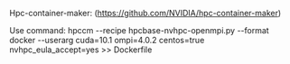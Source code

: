 Hpc-container-maker: (https://github.com/NVIDIA/hpc-container-maker)

Use command:
  hpccm --recipe hpcbase-nvhpc-openmpi.py --format docker  --userarg cuda=10.1 ompi=4.0.2 centos=true nvhpc_eula_accept=yes >> Dockerfile
